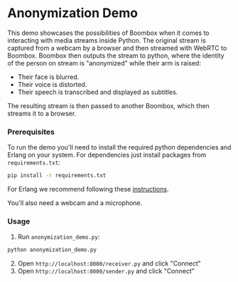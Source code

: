 # Anonymization Demo

This demo showcases the possibilities of Boombox when it comes to interacting with media streams
inside Python. The original stream is captured from a webcam by a browser and then streamed with
WebRTC to Boombox. Boombox then outputs the stream to python, where the identity of the person
on stream is "anonymized" while their arm is raised:
  - Their face is blurred.
  - Their voice is distorted.
  - Their speech is transcribed and displayed as subtitles.

The resulting stream is then passed to another Boombox, which then streams it to a browser.

### Prerequisites

To run the demo you'll need to install the required python dependencies and Erlang on your system.
For dependencies just install packages from `requirements.txt`:

```bash
pip install -r requirements.txt
```

For Erlang we recommend following these [instructions](https://elixir-lang.org/install.html#installing-erlang).

You'll also need a webcam and a microphone.

### Usage

1. Run `anonymization_demo.py`:

```bash
python anonymization_demo.py
```

2. Open `http://localhost:8000/receiver.py` and click "Connect"
3. Open `http://localhost:8000/sender.py` and click "Connect"

